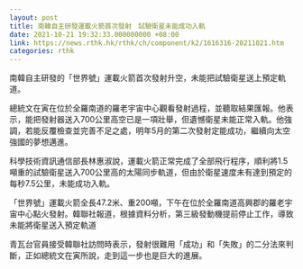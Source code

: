 ```yaml
---
layout: post
title: 南韓自主研發運載火箭首次發射　試驗衛星未能成功入軌
date: 2021-10-21 19:32:33.000000000 +08:00
link: https://news.rthk.hk/rthk/ch/component/k2/1616316-20211021.htm
categories: rthk
---
```


南韓自主研發的「世界號」運載火箭首次發射升空，未能把試驗衛星送上預定軌道。

總統文在寅在位於全羅南道的羅老宇宙中心觀看發射過程，並聽取結果匯報。他表示，能把發射器送入700公里高空已是一項壯舉，但遺憾衛星未能正常入軌。他強調，若能反覆檢查並完善不足之處，明年5月的第二次發射定能成功，繼續向太空強國的夢想邁進。

科學技術資訊通信部長林惠淑說，運載火箭正常完成了全部飛行程序，順利將1.5噸重的試驗衛星送入700公里高的太陽同步軌道，但由於衛星速度未有達到預定的每秒7.5公里，未能成功入軌。

「世界號」運載火箭全長47.2米、重200噸，下午在位於全羅南道高興郡的羅老宇宙中心點火發射。韓聯社報道，根據資料分析，第三級發動機提前停止工作，導致未能將衛星送入預定軌道

青瓦台官員接受韓聯社訪問時表示，發射很難用「成功」和「失敗」的二分法來判斷，正如總統文在寅所說，走到這一步也是巨大的進展。
